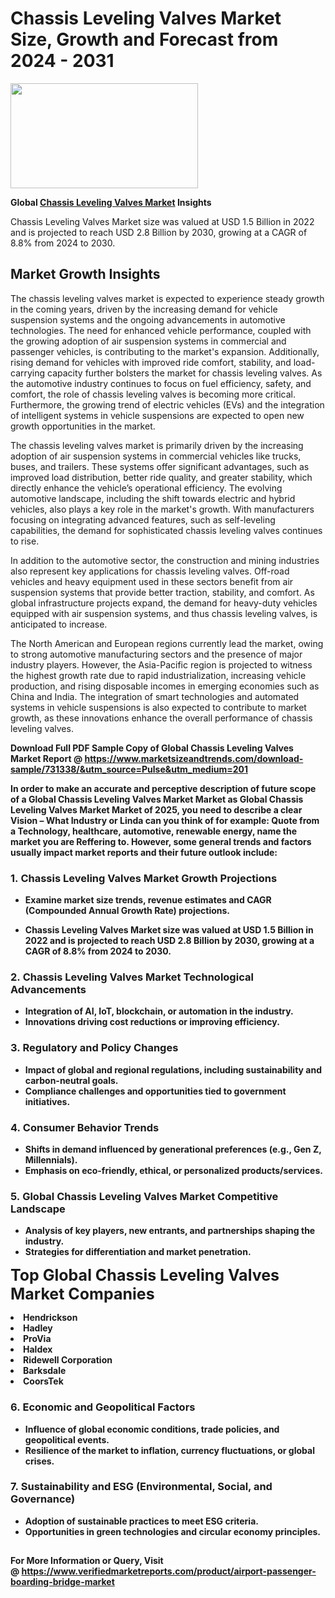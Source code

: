 <H1>Chassis Leveling Valves Market Size, Growth and Forecast from 2024 - 2031</H1><img class="aligncenter size-medium wp-image-584254" src="https://thirdeyenews.in/wp-content/uploads/2024/09/Global-Market-Research-300x168.jpeg" alt="" width="300" height="168" /><p><strong>Global&nbsp;<a href="https://www.marketsizeandtrends.com/download-sample/731338/&amp;utm_source=Pulse&amp;utm_medium=201">Chassis Leveling Valves Market</a> Insights</strong></p><p>Chassis Leveling Valves Market size was valued at USD 1.5 Billion in 2022 and is projected to reach USD 2.8 Billion by 2030, growing at a CAGR of 8.8% from 2024 to 2030.</p><p><h2>Market Growth Insights</h2> <p>The chassis leveling valves market is expected to experience steady growth in the coming years, driven by the increasing demand for vehicle suspension systems and the ongoing advancements in automotive technologies. The need for enhanced vehicle performance, coupled with the growing adoption of air suspension systems in commercial and passenger vehicles, is contributing to the market's expansion. Additionally, rising demand for vehicles with improved ride comfort, stability, and load-carrying capacity further bolsters the market for chassis leveling valves. As the automotive industry continues to focus on fuel efficiency, safety, and comfort, the role of chassis leveling valves is becoming more critical. Furthermore, the growing trend of electric vehicles (EVs) and the integration of intelligent systems in vehicle suspensions are expected to open new growth opportunities in the market.</p> <p><strong></strong></p> <p>The chassis leveling valves market is primarily driven by the increasing adoption of air suspension systems in commercial vehicles like trucks, buses, and trailers. These systems offer significant advantages, such as improved load distribution, better ride quality, and greater stability, which directly enhance the vehicle’s operational efficiency. The evolving automotive landscape, including the shift towards electric and hybrid vehicles, also plays a key role in the market's growth. With manufacturers focusing on integrating advanced features, such as self-leveling capabilities, the demand for sophisticated chassis leveling valves continues to rise.</p> <p>In addition to the automotive sector, the construction and mining industries also represent key applications for chassis leveling valves. Off-road vehicles and heavy equipment used in these sectors benefit from air suspension systems that provide better traction, stability, and comfort. As global infrastructure projects expand, the demand for heavy-duty vehicles equipped with air suspension systems, and thus chassis leveling valves, is anticipated to increase.</p> <p>The North American and European regions currently lead the market, owing to strong automotive manufacturing sectors and the presence of major industry players. However, the Asia-Pacific region is projected to witness the highest growth rate due to rapid industrialization, increasing vehicle production, and rising disposable incomes in emerging economies such as China and India. The integration of smart technologies and automated systems in vehicle suspensions is also expected to contribute to market growth, as these innovations enhance the overall performance of chassis leveling valves.</p> <p><strong></p><p><span class=""><strong>Download Full PDF Sample Copy of Global Chassis Leveling Valves Market Report</strong> @ <a href="https://www.marketsizeandtrends.com/download-sample/731338/&amp;utm_source=Pulse&amp;utm_medium=201" target="_blank">https://www.marketsizeandtrends.com/download-sample/731338/&amp;utm_source=Pulse&amp;utm_medium=201</a></span></p><p>In order to make an accurate and perceptive description of future scope of a Global&nbsp;Chassis Leveling Valves Market Market as Global&nbsp;Chassis Leveling Valves Market Market of 2025, you need to describe a clear Vision &ndash; What Industry or Linda can you think of for example: Quote from a Technology, healthcare, automotive, renewable energy, name the market you are Reffering to. However, some general trends and factors usually impact market reports and their future outlook include:</p><h3>1.&nbsp;<strong>Chassis Leveling Valves Market Growth Projections</strong></h3><ul><li>Examine market size trends, revenue estimates and CAGR (Compounded Annual Growth Rate) projections.</li><li><p>Chassis Leveling Valves Market size was valued at USD 1.5 Billion in 2022 and is projected to reach USD 2.8 Billion by 2030, growing at a CAGR of 8.8% from 2024 to 2030.</p></li></ul><h3>2.&nbsp;<strong>Chassis Leveling Valves Market Technological Advancements</strong></h3><ul><li>Integration of AI, IoT, blockchain, or automation in the industry.</li><li>Innovations driving cost reductions or improving efficiency.</li></ul><h3>3.&nbsp;<strong>Regulatory and Policy Changes</strong></h3><ul><li>Impact of global and regional regulations, including sustainability and carbon-neutral goals.</li><li>Compliance challenges and opportunities tied to government initiatives.</li></ul><h3>4.&nbsp;<strong>Consumer Behavior Trends</strong></h3><ul><li>Shifts in demand influenced by generational preferences (e.g., Gen Z, Millennials).</li><li>Emphasis on eco-friendly, ethical, or personalized products/services.</li></ul><h3>5.&nbsp;<strong>Global Chassis Leveling Valves Market Competitive Landscape</strong></h3><ul><li>Analysis of key players, new entrants, and partnerships shaping the industry.</li><li>Strategies for differentiation and market penetration.</li></ul><p data-pm-slice="1 1 []"><span style="color: inherit; font-family: inherit; font-size: 25px;">Top Global Chassis Leveling Valves Market Companies</span></p><div class="" data-test-id=""><p><li>Hendrickson</li><li> Hadley</li><li> ProVia</li><li> Haldex</li><li> Ridewell Corporation</li><li> Barksdale</li><li> CoorsTek</li></p></div><h3>6.&nbsp;<strong>Economic and Geopolitical Factors</strong></h3><ul><li>Influence of global economic conditions, trade policies, and geopolitical events.</li><li>Resilience of the market to inflation, currency fluctuations, or global crises.</li></ul><h3>7.&nbsp;<strong>Sustainability and ESG (Environmental, Social, and Governance)</strong></h3><ul><li>Adoption of sustainable practices to meet ESG criteria.</li><li>Opportunities in green technologies and circular economy principles.</li></ul><h2><strong style="font-size: 14px;">For More Information or Query, Visit @&nbsp;</strong><a style="background-color: #ffffff; font-size: 14px;" href="https://www.marketsizeandtrends.com/report/chassis-leveling-valves-market/" target="_blank">https://www.verifiedmarketreports.com/product/airport-passenger-boarding-bridge-market</a></h2>
